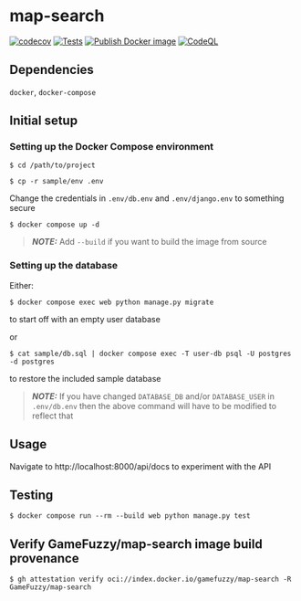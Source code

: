 # map-search
[![codecov](https://codecov.io/gh/GameFuzzy/map-search/graph/badge.svg?token=KjptTS4I7H)](https://codecov.io/gh/GameFuzzy/map-search)
[![Tests](https://github.com/GameFuzzy/map-search/actions/workflows/test.yml/badge.svg)](https://github.com/GameFuzzy/map-search/actions/workflows/test.yml)
[![Publish Docker image](https://github.com/GameFuzzy/map-search/actions/workflows/docker-image.yml/badge.svg)](https://github.com/GameFuzzy/map-search/actions/workflows/docker-image.yml)
[![CodeQL](https://github.com/GameFuzzy/map-search/actions/workflows/github-code-scanning/codeql/badge.svg)](https://github.com/GameFuzzy/map-search/actions/workflows/github-code-scanning/codeql)

## Dependencies

`docker`, `docker-compose`

## Initial setup

### Setting up the Docker Compose environment

```
$ cd /path/to/project
```
```
$ cp -r sample/env .env
```
Change the credentials in `.env/db.env` and `.env/django.env` to something
   secure
```
$ docker compose up -d
```
> **_NOTE:_**  Add `--build` if you want to build the image from
   source

### Setting up the database

Either:

```
$ docker compose exec web python manage.py migrate
```

to start off with an empty user database

or

```
$ cat sample/db.sql | docker compose exec -T user-db psql -U postgres -d postgres
```

to restore the included sample database

> **_NOTE:_**  If you have changed `DATABASE_DB` and/or `DATABASE_USER` in `.env/db.env` then the above command will have to be modified to reflect that


## Usage

Navigate to http://localhost:8000/api/docs to experiment with the API

## Testing

```
$ docker compose run --rm --build web python manage.py test
```

## Verify GameFuzzy/map-search image build provenance

```
$ gh attestation verify oci://index.docker.io/gamefuzzy/map-search -R GameFuzzy/map-search
```
